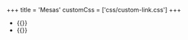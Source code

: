 +++
title = 'Mesas'
customCss = ['css/custom-link.css']
+++

- {{<link newtab="true" url="pdf/MESAS EXAMENES REGULARES FEBRERO 2026.pdf" txt="MESAS EXAMENES REGULARES FEBRERO 2026">}}
- {{<link newtab="true" url="pdf/PREVIOS-LIB-EQ  JULIO-DICIEMBRE 2025 FEBRERO 2026.pdf" txt="PREVIOS-LIB-EQ  JULIO-DICIEMBRE 2025 FEBRERO 2026">}}